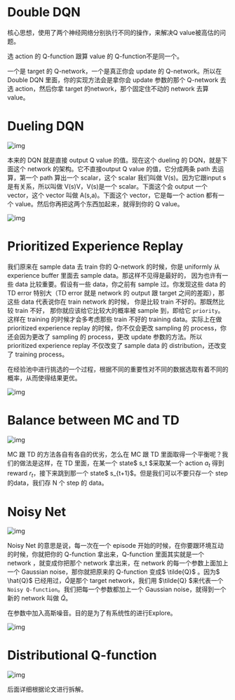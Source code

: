 # Double DQN

核心思想，使用了两个神经网络分别执行不同的操作，来解决Q value被高估的问题。

选 action 的 Q-function 跟算 value 的 Q-function不是同一个。

 一个是 target 的 Q-network，一个是真正你会 update 的 Q-network。所以在 Double DQN 里面，你的实现方法会是拿你会 update 参数的那个 Q-network 去选 action，然后你拿 target 的network，那个固定住不动的 network 去算 value。

# Dueling DQN

![img](https://datawhalechina.github.io/leedeeprl-notes/chapter7/img/7.4.png)

本来的 DQN 就是直接 output Q value 的值。现在这个 dueling 的 DQN，就是下面这个 network 的架构。它不直接output Q value 的值，它分成两条 path 去运算，第一个 path 算出一个 scalar，这个 scalar 我们叫做 V(s)。因为它跟input s 是有关系，所以叫做 V(s)V，V(s)是一个 scalar。下面这个会 output 一个 vector，这个 vector 叫做 A(s,a)。下面这个 vector，它是每一个 action 都有一个 value。然后你再把这两个东西加起来，就得到你的 Q value。

![img](https://datawhalechina.github.io/leedeeprl-notes/chapter7/img/7.5.png)

# Prioritized Experience Replay

我们原来在 sample data 去 train 你的 Q-network 的时候，你是 uniformly 从 experience buffer 里面去 sample data。那这样不见得是最好的， 因为也许有一些 data 比较重要。假设有一些 data，你之前有 sample 过。你发现这些 data 的 TD error 特别大（TD error 就是 network 的 output 跟 target 之间的差距），那这些 data 代表说你在 train network 的时候， 你是比较 train 不好的。那既然比较 train 不好， 那你就应该给它比较大的概率被 sample 到，即给它 `priority`。这样在 training 的时候才会多考虑那些 train 不好的 training data。实际上在做 prioritized experience replay 的时候，你不仅会更改 sampling 的 process，你还会因为更改了 sampling 的 process，更改 update 参数的方法。所以 prioritized experience replay 不仅改变了 sample data 的 distribution，还改变了 training process。

在经验池中进行挑选的一个过程，根据不同的重要性对不同的数据选取有着不同的概率，从而使得结果更优。

![img](https://datawhalechina.github.io/leedeeprl-notes/chapter7/img/7.7.png)

# Balance between MC and TD

![img](https://datawhalechina.github.io/leedeeprl-notes/chapter7/img/7.8.png)

MC 跟 TD 的方法各自有各自的优劣，怎么在 MC 跟 TD 里面取得一个平衡呢？我们的做法是这样，在 TD 里面，在某一个 state$ s_t $采取某一个 action $a_t$ 得到 reward $r_t$，接下来跳到那一个 state$ s_{t+1}$。但是我们可以不要只存一个 step 的data，我们存 N 个 step 的 data。

# Noisy Net

![img](https://datawhalechina.github.io/leedeeprl-notes/chapter7/img/7.9.png)

Noisy Net 的意思是说，每一次在一个 episode 开始的时候，在你要跟环境互动的时候，你就把你的 Q-function 拿出来，Q-function 里面其实就是一个 network ，就变成你把那个 network 拿出来，在 network 的每一个参数上面加上一个 Gaussian noise，那你就把原来的 Q-function 变成$ \tilde{Q}$ 。因为$ \hat{Q}$ 已经用过，$\hat{Q}$是那个 target network，我们用 $\tilde{Q} $来代表一个`Noisy Q-function`。我们把每一个参数都加上一个 Gaussian noise，就得到一个新的 network 叫做 $\tilde{Q}$。

在参数中加入高斯噪音。目的是为了有系统性的进行Explore。

![img](https://datawhalechina.github.io/leedeeprl-notes/chapter7/img/7.10.png)

# Distributional Q-function

![img](https://datawhalechina.github.io/leedeeprl-notes/chapter7/img/7.11.png)

后面详细根据论文进行拆解。